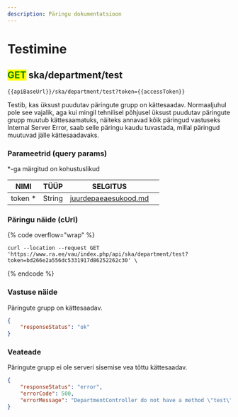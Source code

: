 ```yaml
---
description: Päringu dokumentatsioon
---
```


# Testimine

## <mark style="color:green;">GET</mark> ska/department/test

```
{{apiBaseUrl}}/ska/department/test?token={{accessToken}}
```

Testib, kas üksust puudutav päringute grupp on kättesaadav. Normaaljuhul pole see vajalik, aga kui mingil tehnilisel põhjusel üksust puudutav päringute grupp muutub kättesaamatuks, näiteks annavad kõik päringud vastuseks Internal Server Error, saab selle päringu kaudu tuvastada, millal päringud muutuvad jälle kättesaadavaks.

### Parameetrid (query params)

\*-ga märgitud on kohustuslikud

<table><thead><tr><th>NIMI</th><th>TÜÜP</th><th>SELGITUS</th><th data-hidden></th></tr></thead><tbody><tr><td>token *</td><td>String</td><td><a data-mention href="../../juurdepaeaesukood.md">juurdepaeaesukood.md</a></td><td></td></tr></tbody></table>

### Päringu näide (cUrl)

{% code overflow="wrap" %}
```shell
curl --location --request GET 'https://www.ra.ee/vau/index.php/api/ska/department/test?token=bd266e2a556dc5331917d86252262c30' \
```
{% endcode %}

### Vastuse näide

Päringute grupp on kättesaadav.

```json
{
    "responseStatus": "ok"
}
```

### Veateade

Päringute grupp ei ole serveri sisemise vea tõttu kättesaadav.

```json
{
    "responseStatus": "error",
    "errorCode": 500,
    "errorMessage": "DepartmentController do not have a method \"test\"."
}
```
